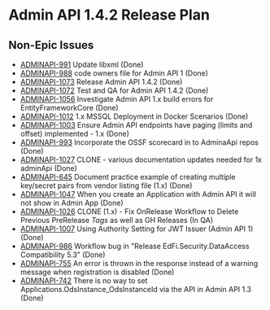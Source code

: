 # Admin API 1.4.2 Release Plan

## Non-Epic Issues
- [ADMINAPI-991](issues/ADMINAPI-991.md) Update libxml (Done)
- [ADMINAPI-988](issues/ADMINAPI-988.md) code owners file for Admin API 1 (Done)
- [ADMINAPI-1073](issues/ADMINAPI-1073.md) Release Admin API 1.4.2 (Done)
- [ADMINAPI-1072](issues/ADMINAPI-1072.md) Test and QA for Admin API 1.4.2 (Done)
- [ADMINAPI-1056](issues/ADMINAPI-1056.md) Investigate Admin API 1.x build errors for EntityFrameworkCore (Done)
- [ADMINAPI-1012](issues/ADMINAPI-1012.md) 1.x MSSQL Deployment in Docker Scenarios (Done)
- [ADMINAPI-1003](issues/ADMINAPI-1003.md) Ensure Admin API endpoints have paging (limits and offset) implemented - 1.x (Done)
- [ADMINAPI-993](issues/ADMINAPI-993.md) Incorporate the OSSF scorecard in to AdminaApi repos (Done)
- [ADMINAPI-1027](issues/ADMINAPI-1027.md) CLONE - various documentation updates needed for 1x adminApi (Done)
- [ADMINAPI-645](issues/ADMINAPI-645.md) Document practice example of creating multiple key/secret pairs from vendor listing file (1.x) (Done)
- [ADMINAPI-1047](issues/ADMINAPI-1047.md) When you create an Application with Admin API it will not show in Admin App (Done)
- [ADMINAPI-1026](issues/ADMINAPI-1026.md) CLONE (1.x) - Fix OnRelease Workflow to Delete Previous PreRelease *Tags* as well as GH Releases (In QA)
- [ADMINAPI-1007](issues/ADMINAPI-1007.md) Using Authority Setting for JWT Issuer (Admin API 1) (Done)
- [ADMINAPI-986](issues/ADMINAPI-986.md) Workflow bug in "Release EdFi.Security.DataAccess Compatibility 5.3" (Done)
- [ADMINAPI-755](issues/ADMINAPI-755.md) An error is thrown in the response instead of a warning message when registration is disabled (Done)
- [ADMINAPI-742](issues/ADMINAPI-742.md) There is no way to set Applications.OdsInstance_OdsInstanceId via the API in Admin API 1.3 (Done)

